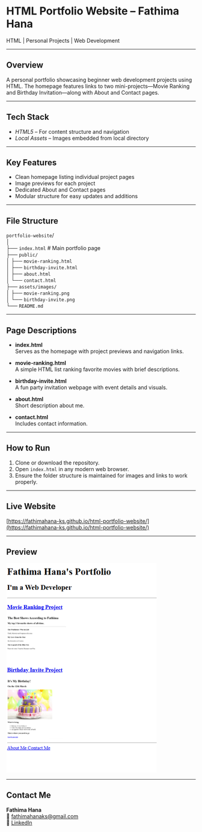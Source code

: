 # HTML Portfolio Website – Fathima Hana

HTML | Personal Projects | Web Development

---

## Overview

A personal portfolio showcasing beginner web development projects using HTML. The homepage features links to two mini-projects—Movie Ranking and Birthday Invitation—along with About and Contact pages.

---

## Tech Stack

- *HTML5* – For content structure and navigation
- *Local Assets* – Images embedded from local directory

---

## Key Features

- Clean homepage listing individual project pages
- Image previews for each project
- Dedicated About and Contact pages
- Modular structure for easy updates and additions

---

## File Structure

`portfolio-website`/  
│  
├── `index.html` # Main portfolio page  
├── `public/`  
│   ├── `movie-ranking.html`  
│   ├── `birthday-invite.html`  
│   ├── `about.html`  
│   └── `contact.html`  
├── `assets/images/`  
│   ├── `movie-ranking.png`  
│   └── `birthday-invite.png`  
└── `README.md`  

---

## Page Descriptions

- **index.html**  
  Serves as the homepage with project previews and navigation links.

- **movie-ranking.html**  
  A simple HTML list ranking favorite movies with brief descriptions.

- **birthday-invite.html**  
  A fun party invitation webpage with event details and visuals.

- **about.html**  
  Short description about me.

- **contact.html**  
  Includes contact information.

---

## How to Run

1. Clone or download the repository.
2. Open `index.html` in any modern web browser.
3. Ensure the folder structure is maintained for images and links to work properly.

---

## Live Website

[https://fathimahana-ks.github.io/html-portfolio-website/](https://fathimahana-ks.github.io/html-portfolio-website/)

---

## Preview

<img src="./assets/images/portfolio-preview.png" alt="Portfolio homepage screenshot" width="400"/>

---

## Contact Me

**Fathima Hana**  
📧 [fathimahanaks@gmail.com](mailto:fathimahanaks@gmail.com)  
🔗 [LinkedIn](https://www.linkedin.com/in/fathimahana/)
